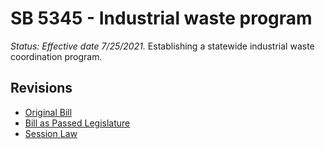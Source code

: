 # SB 5345 - Industrial waste program
*Status: Effective date 7/25/2021.*
Establishing a statewide industrial waste coordination program.

## Revisions
* [Original Bill](1/)
* [Bill as Passed Legislature](1/)
* [Session Law](1/)